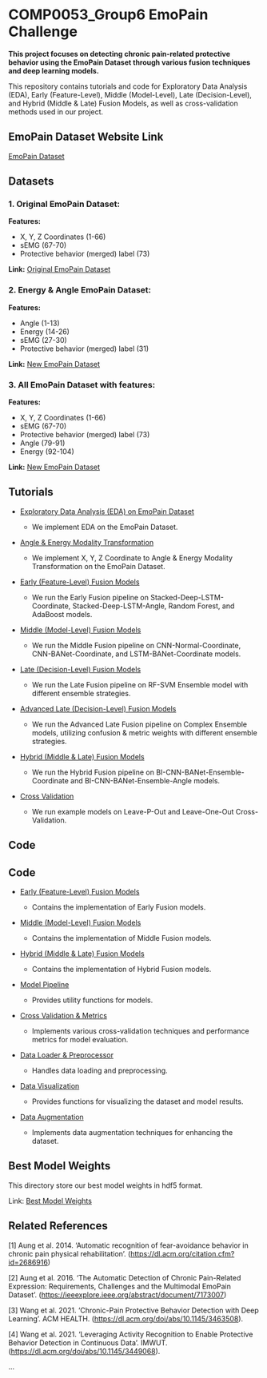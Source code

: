 # COMP0053_Group6 EmoPain Challenge

**This project focuses on detecting chronic pain-related protective behavior using the EmoPain Dataset through various fusion techniques and deep learning models.**

This repository contains tutorials and code for Exploratory Data Analysis (EDA), Early (Feature-Level), Middle (Model-Level), Late (Decision-Level), and Hybrid (Middle & Late) Fusion Models, as well as cross-validation methods used in our project.

## EmoPain Dataset Website Link

[EmoPain Dataset](https://wangchongyang.ai/EmoPainChallenge2020/)

## Datasets

### 1. Original EmoPain Dataset:

**Features:**

- X, Y, Z Coordinates (1-66)
- sEMG (67-70)
- Protective behavior (merged) label (73)

**Link:** [Original EmoPain Dataset](https://github.com/981526092/COMP0053_Group6/blob/main/CoordinateData)

### 2. Energy & Angle EmoPain Dataset:

**Features:**

- Angle (1-13)
- Energy (14-26)
- sEMG (27-30)
- Protective behavior (merged) label (31)

**Link:** [New EmoPain Dataset](https://github.com/981526092/COMP0053_Group6/blob/main/AngleData)

### 3. All EmoPain Dataset with features:

**Features:**

- X, Y, Z Coordinates (1-66)
- sEMG (67-70)
- Protective behavior (merged) label (73)
- Angle (79-91)
- Energy (92-104)

**Link:** [New EmoPain Dataset](https://github.com/981526092/COMP0053_Group6/blob/main/AllData)


## Tutorials

- [Exploratory Data Analysis (EDA) on EmoPain Dataset](https://github.com/981526092/COMP0053_Group6/blob/main/Software/EDA_EMOPain_Pipeline.ipynb)
  - We implement EDA on the EmoPain Dataset.

- [Angle & Energy Modality Transformation](https://github.com/981526092/COMP0053_Group6/blob/main/Software/Angle_Energy_Tranformation_Pipeline.ipynb)
  - We implement X, Y, Z Coordinate to Angle & Energy Modality Transformation on the EmoPain Dataset.

- [Early (Feature-Level) Fusion Models](https://github.com/981526092/COMP0053_Group6/blob/main/Software/Early_Fusion_Pipeline.ipynb)
  - We run the Early Fusion pipeline on Stacked-Deep-LSTM-Coordinate, Stacked-Deep-LSTM-Angle, Random Forest, and AdaBoost models.

- [Middle (Model-Level) Fusion Models](https://github.com/981526092/COMP0053_Group6/blob/main/Software/Middle_Fusion_Pipeline.ipynb)
  - We run the Middle Fusion pipeline on CNN-Normal-Coordinate, CNN-BANet-Coordinate, and LSTM-BANet-Coordinate models.

- [Late (Decision-Level) Fusion Models](https://github.com/981526092/COMP0053_Group6/blob/main/Software/Late_Fusion_Pipeline.ipynb)
  - We run the Late Fusion pipeline on RF-SVM Ensemble model with different ensemble strategies.

- [Advanced Late (Decision-Level) Fusion Models](https://github.com/981526092/COMP0053_Group6/blob/main/Software/Advance_Late_Fusion_Pipeline.ipynb)
  - We run the Advanced Late Fusion pipeline on Complex Ensemble models, utilizing confusion & metric weights with different ensemble strategies.

- [Hybrid (Middle & Late) Fusion Models](https://github.com/981526092/COMP0053_Group6/blob/main/Software/Hybrid_Fusion_Pipeline.ipynb)
  - We run the Hybrid Fusion pipeline on BI-CNN-BANet-Ensemble-Coordinate and BI-CNN-BANet-Ensemble-Angle models.

- [Cross Validation](https://github.com/981526092/COMP0053_Group6/blob/main/Software/CV_Pipeline.ipynb)
  - We run example models on Leave-P-Out and Leave-One-Out Cross-Validation.


## Code

## Code

- [Early (Feature-Level) Fusion Models](https://github.com/981526092/COMP0053_Group6/blob/main/Software/early_model.py)
  - Contains the implementation of Early Fusion models.

- [Middle (Model-Level) Fusion Models](https://github.com/981526092/COMP0053_Group6/blob/main/Software/middle_model.py)
  - Contains the implementation of Middle Fusion models.

- [Hybrid (Middle & Late) Fusion Models](https://github.com/981526092/COMP0053_Group6/blob/main/Software/hybrid_model.py)
  - Contains the implementation of Hybrid Fusion models.

- [Model Pipeline](https://github.com/981526092/COMP0053_Group6/blob/main/Software/model_utils.py)
  - Provides utility functions for models.

- [Cross Validation & Metrics](https://github.com/981526092/COMP0053_Group6/blob/main/Software/evaluation_utils.py)
  - Implements various cross-validation techniques and performance metrics for model evaluation.

- [Data Loader & Preprocessor](https://github.com/981526092/COMP0053_Group6/blob/main/Software/data_utils.py)
  - Handles data loading and preprocessing.

- [Data Visualization](https://github.com/981526092/COMP0053_Group6/blob/main/Software/data_visualisation.py)
  - Provides functions for visualizing the dataset and model results.

- [Data Augmentation](https://github.com/981526092/COMP0053_Group6/blob/main/Software/data_augmentation.py)
  - Implements data augmentation techniques for enhancing the dataset.


## Best Model Weights
This directory store our best model weights in hdf5 format.

Link: [Best Model Weights](https://github.com/981526092/COMP0053_Group6/tree/main/Best_Model_Weights)

## Related References

[1] Aung et al. 2014. ‘Automatic recognition of fear-avoidance behavior in chronic pain physical rehabilitation’. (https://dl.acm.org/citation.cfm?id=2686916) 

[2] Aung et al. 2016. ‘The Automatic Detection of Chronic Pain-Related Expression: Requirements, Challenges and the Multimodal EmoPain Dataset’. (https://ieeexplore.ieee.org/abstract/document/7173007) 

[3] Wang et al. 2021. ‘Chronic-Pain Protective Behavior Detection with Deep Learning’. ACM HEALTH. (https://dl.acm.org/doi/abs/10.1145/3463508). 

[4] Wang et al. 2021. ‘Leveraging Activity Recognition to Enable Protective Behavior Detection in Continuous Data’. IMWUT. (https://dl.acm.org/doi/abs/10.1145/3449068). 

...

